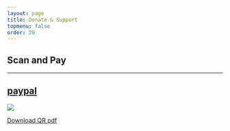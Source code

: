 ```yaml
---
layout: page
title: Donate & Support
topmenu: false
order: 20
---
```

## Scan and Pay
---
<div class="container-fluid col-sm-12 col-lg-12 col-md-12">     

<div class="razorpay-embed-btn" data-url="https://pages.razorpay.com/pl_FMMA2O4vKlwweu/view" data-text="Pay Now" data-color="#528FF0" data-size="large">

<div>
<a href="https://paypal.me/prateekrajgautam"><h2>paypal</h2></a>

</div>

<img style="max-width:800px;" src="{{site.url}}{{site.baseurl}}/assets/QR/mGeek.in-Q41275752.png">   
</div>

[Download QR pdf]({{site.url}}{{site.baseurl}}/assets/QR/mGeek.in-Q41275752.pdf)
